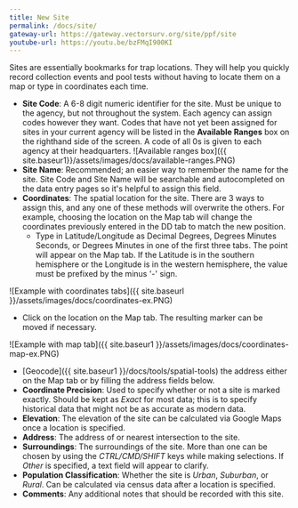```yaml
---
title: New Site
permalink: /docs/site/
gateway-url: https://gateway.vectorsurv.org/site/ppf/site
youtube-url: https://youtu.be/bzFMqI900KI
---
```

Sites are essentially bookmarks for trap locations. They will help you quickly record collection events and pool tests without having to locate them on a map or type in coordinates each time.

* **Site Code**: A 6-8 digit numeric identifier for the site. Must be unique to the agency, but not throughout the system.  Each agency can assign codes however they want. Codes that have not yet been assigned for sites in your current agency will be listed in the **Available Ranges** box on the righthand side of the screen. A code of all 0s is given to each agency at their headquarters.
![Available ranges box]({{ site.baseur1}}/assets/images/docs/available-ranges.PNG)
* **Site Name**: Recommended; an easier way to remember the name for the site. Site Code and Site Name will be searchable and autocompleted on the data entry pages so it's helpful to assign this field.
* **Coordinates**: The spatial location for the site. There are 3 ways to assign this, and any one of these methods will overwrite the others. For example, choosing the location on the Map tab will change the coordinates previously entered in the DD tab to match the new position.
  * Type in Latitude/Longitude as Decimal Degrees, Degrees Minutes Seconds, or Degrees Minutes in one of the first three tabs. The point will appear on the Map tab. If the Latitude is in the southern hemisphere or the Longitude is in the western hemisphere, the value must be prefixed by the minus '-' sign.

![Example with coordinates tabs]({{ site.baseurl }}/assets/images/docs/coordinates-ex.PNG)
  * Click on the location on the Map tab. The resulting marker can be moved if necessary.

  ![Example with map tab]({{ site.baseur1 }}/assets/images/docs/coordinates-map-ex.PNG)
  * [Geocode]({{ site.baseur1 }}/docs/tools/spatial-tools) the address either on the Map tab or by filling the address fields below.
* **Coordinate Precision**: Used to specify whether or not a site is marked exactly. Should be kept as *Exact* for most data; this is to specify historical data that might not be as accurate as modern data.
* **Elevation**: The elevation of the site can be calculated via Google Maps once a location is specified.
* **Address**: The address of or nearest intersection to the site.
* **Surroundings**: The surroundings of the site. More than one can be chosen by using the *CTRL/CMD/SHIFT* keys while making selections. If *Other* is specified, a text field will appear to clarify.
* **Population Classification**: Whether the site is *Urban*, *Suburban*, or *Rural*. Can be calculated via census data after a location is specified.
* **Comments**: Any additional notes that should be recorded with this site.

